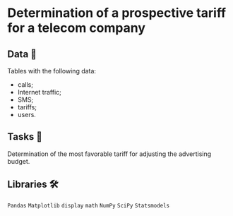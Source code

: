 # Determination of a prospective tariff for a telecom company

## Data 📁
Tables with the following data:
- calls;
- Internet traffic;
- SMS;
- tariffs;
- users.

## Tasks 📝

Determination of the most favorable tariff for adjusting the advertising budget.

## Libraries 🛠️
  `Pandas` `Matplotlib` `display` `math` `NumPy` `SciPy` `Statsmodels`


<br>
